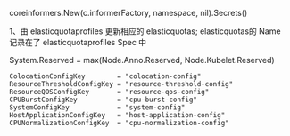 coreinformers.New(c.informerFactory, namespace, nil).Secrets()



1、由 elasticquotaprofiles 更新相应的 elasticquotas;           elasticquotas的 Name 记录在了 elasticquotaprofiles Spec 中



System.Reserved = max(Node.Anno.Reserved, Node.Kubelet.Reserved)



	ColocationConfigKey        = "colocation-config"
	ResourceThresholdConfigKey = "resource-threshold-config"
	ResourceQOSConfigKey       = "resource-qos-config"
	CPUBurstConfigKey          = "cpu-burst-config"
	SystemConfigKey            = "system-config"
	HostApplicationConfigKey   = "host-application-config"
	CPUNormalizationConfigKey  = "cpu-normalization-config"
